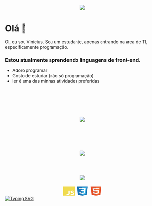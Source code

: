  <div align='center'>
 <img src='https://github-stats-alpha.vercel.app/api?username=vini205&cc=000&tc=fff&ic=9745F5&bc=fff'> 
</div>
 
# Olá 👋
Oi, eu sou Vinícius. Sou um estudante, apenas entrando na area de TI, especificamente programação.
### Estou atualmente aprendendo linguagens de front-end.
- Adoro programar
- Gosto de estudar (não só programação)
- ler é uma das minhas atividades preferidas
##

<div align='center'>
  <br><br>
  
  <img style='margin:30px;'  src="https://github-readme-stats.vercel.app/api?username=vini205&show_icons=true&custom_title=My%20personal%20status&theme=midnight-purple&include_all_commits=true&count_private=true"/> <br><br>
  
  <img style='margin:30px;' src="https://github-readme-stats.vercel.app/api/top-langs/?username=vini205&custom_title=My%20languages&langs_count=7&theme=midnight-purple"/><br><br>
  
  <img src='https://streak-stats.demolab.com?user=vini205&theme=highcontrast&date_format=j%20M%5B%20Y%5D&mode=weekly&background=000000&border=E4E2E2&sideLabels=9745F5&currStreakLabel=9745F5'>
  
 <div style="display: inline_block"><br>
  <img align="center" alt="Luana-Js" height="30" width="40" src="https://raw.githubusercontent.com/devicons/devicon/master/icons/javascript/javascript-plain.svg">
   <img align="center" alt="Vini-CSS" height="30" width="40" src="https://raw.githubusercontent.com/devicons/devicon/master/icons/css3/css3-original.svg">
   <img align="center" alt="Vini-HTML" height="30" width="40" src="https://raw.githubusercontent.com/devicons/devicon/master/icons/html5/html5-original.svg">        
  <!-- <img  src="https://github-readme-stats.vercel.app/api/wakatime?username=vini205">-->            
</div>
</div>
<a href="https://git.io/typing-svg"><img src="https://readme-typing-svg.demolab.com?font=Alice&size=23&duration=5351&pause=1000&color=F72A1A&width=435&lines=Vini205" alt="Typing SVG" /></a>
